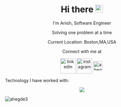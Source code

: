 <div align="center">
   <h1>Hi there <img src="https://media.giphy.com/media/hvRJCLFzcasrR4ia7z/giphy.gif" width="25px"> </h1>

  <p> I'm Anish, Software Engineer</p>
  <p> Solving one problem at a time </p>
  <p> Current Location: Boston,MA,USA </p>
</div>
<div align="center" border="solid 2px">
Connect with me at

<p align="center">
<p align="center" style={{display:'flex'}}>
 <a href="https://linkedin.com/in/anish-hegde-940823120" target="blank" style="text-decoration: none;"><img align="center" src="https://user-images.githubusercontent.com/88904952/234979284-68c11d7f-1acc-4f0c-ac78-044e1037d7b0.png" alt="linkedin" height="50" width="50" /></a> 
  <a href="https://www.instagram.com/ahegde3/" target="blank" style="text-decoration: none;"><img align="center" src="https://user-images.githubusercontent.com/88904952/234981169-2dd1e58f-4b7e-468c-8213-034ba62156c3.png" alt="instagram" height="50" width="50" /></a>
   <a href="mailto: ahegde3@gmail.com" target="blank"><img align="center" src="https://cdn.jsdelivr.net/npm/simple-icons@3.0.1/icons/gmail.svg" alt="ahegde3" height="30" width="30" /></a>&nbsp;
</p>
</div>

<!---![ahegde3's GitHub stats](https://github-readme-stats.vercel.app/api?username=ahegde3&show_icons=true&theme=radical) -->

<span>Technology I have worked with:</span>


<p align="center">
  <a href="https://skillicons.dev">
    <img src="https://skillicons.dev/icons?i=c,java,python,js,ts,react,nodejs,flask,graphql,mysql,mongodb,html,nginx,github,redux,gcp,aws,azure&perline=14" />
  </a>
</p>

<p align="left">
  <img
    src="https://komarev.com/ghpvc/?username=ahegde3"
    alt="ahegde3"
  />
</p>
